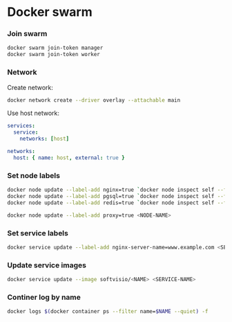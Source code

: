# Docker swarm

### Join swarm

```sh
docker swarm join-token manager
docker swarm join-token worker
```

### Network

Create network:

```sh
docker network create --driver overlay --attachable main
```

Use host network:

```yaml
services:
  service:
    networks: [host]

networks:
  host: { name: host, external: true }
```

### Set node labels

```sh
docker node update --label-add nginx=true `docker node inspect self --format "{{ .ID }}"`
docker node update --label-add pgsql=true `docker node inspect self --format "{{ .ID }}"`
docker node update --label-add redis=true `docker node inspect self --format "{{ .ID }}"`

docker node update --label-add proxy=true <NODE-NAME>
```

### Set service labels

```sh
docker service update --label-add nginx-server-name=www.example.com <SERVICE-NAME>
```

### Update service images

```sh
docker service update --image softvisio/<NAME> <SERVICE-NAME>
```

### Continer log by name

```sh
docker logs $(docker container ps --filter name=$NAME --quiet) -f
```
